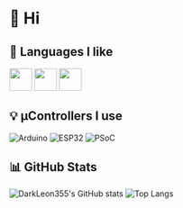 # 👋 Hi

## 🔧 Languages I like
<p>
  <img src="https://cdn.jsdelivr.net/gh/devicons/devicon/icons/python/python-original.svg" width="40"/>
  <img src="https://cdn.jsdelivr.net/gh/devicons/devicon/icons/c/c-original.svg" width="40"/>
  <img src="https://cdn.jsdelivr.net/gh/devicons/devicon/icons/cplusplus/cplusplus-original.svg" width="40"/>
</p>

## 💡 µControllers I use
![Arduino](https://img.shields.io/badge/Arduino-00979D?style=for-the-badge&logo=arduino&logoColor=white)
![ESP32](https://img.shields.io/badge/ESP32-black?style=for-the-badge&logo=esphome&logoColor=white)
![PSoC](https://img.shields.io/badge/PSoC-00AEEF?style=for-the-badge&logo=cypress&logoColor=white)

## 📊 GitHub Stats
![DarkLeon355's GitHub stats](https://github-readme-stats.vercel.app/api?username=DarkLeon355&show_icons=true&theme=tokyonight)
![Top Langs](https://github-readme-stats.vercel.app/api/top-langs/?username=DarkLeon355&layout=compact&theme=tokyonight)
